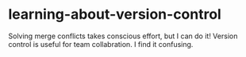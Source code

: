# learning-about-version-control

Solving merge conflicts takes conscious effort, but I can do it!
Version control is useful for team collabration.
I find it confusing.